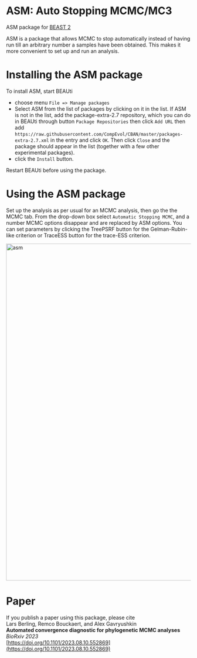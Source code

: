 # ASM: Auto Stopping MCMC/MC3

ASM package for [BEAST 2](http://beast2.org)

ASM is a package that allows MCMC to stop automatically instead of having run till an arbitrary number a samples have been obtained.
This makes it more convenient to set up and run an analysis.

# Installing the ASM package

To install ASM, start BEAUti
* choose menu `File => Manage packages`
* Select ASM from the list of packages by clicking on it in the list. 
	If ASM is not in the list, add the package-extra-2.7 repository,
	which you can do in BEAUti through button `Package Repositories` 
	then click `Add URL` 
	then add 
	`https://raw.githubusercontent.com/CompEvol/CBAN/master/packages-extra-2.7.xml`
	 in the entry and click `OK`. 
	 Then click `Close` and the package should appear in the list (together with a few other experimental packages).
* click the `Install` button.

Restart BEAUti before using the package.

# Using the ASM package

Set up the analysis as per usual for an MCMC analysis, then go the the MCMC tab.
From the drop-down box select `Automatic Stopping MCMC`, and a number MCMC options disappear and are replaced by ASM options.
You can set parameters by clicking the TreePSRF button for the Gelman-Rubin-like criterion or TraceESS button for the trace-ESS criterion.


<img width="916" alt="asm" src="https://github.com/rbouckaert/asm/assets/3612959/cfe9e9f4-0fb2-4f13-9d68-781dcde8b3ac">



# Paper 

If you publish a paper using this package, please cite<br>
Lars Berling, Remco Bouckaert, and Alex Gavryushkin<br>
**Automated convergence diagnostic for phylogenetic MCMC analyses**<br>
*BioRxiv 2023*<br>
[https://doi.org/10.1101/2023.08.10.552869](https://doi.org/10.1101/2023.08.10.552869)<br>
